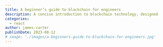 ```yaml
---
title: A beginner’s guide to blackchain for engineers
description: A concise introduction to blockchain technology, designed specifically for engineers. This guide covers the basics, architecture, and key applications, making it easy to understand and implement blockchain in your projects.
categories:
  - react
author: james-carter
publishDate: 2023-08-12
# image: './images/a-beginners-guide-to-blockchain-for-engineers.jpg'
---
```

